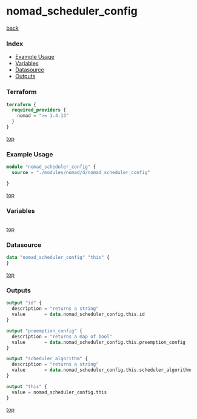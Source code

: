 # nomad_scheduler_config

[back](../nomad.md)

### Index

- [Example Usage](#example-usage)
- [Variables](#variables)
- [Datasource](#datasource)
- [Outputs](#outputs)

### Terraform

```terraform
terraform {
  required_providers {
    nomad = ">= 1.4.13"
  }
}
```

[top](#index)

### Example Usage

```terraform
module "nomad_scheduler_config" {
  source = "./modules/nomad/d/nomad_scheduler_config"

}
```

[top](#index)

### Variables

```terraform
```

[top](#index)

### Datasource

```terraform
data "nomad_scheduler_config" "this" {
}
```

[top](#index)

### Outputs

```terraform
output "id" {
  description = "returns a string"
  value       = data.nomad_scheduler_config.this.id
}

output "preemption_config" {
  description = "returns a map of bool"
  value       = data.nomad_scheduler_config.this.preemption_config
}

output "scheduler_algorithm" {
  description = "returns a string"
  value       = data.nomad_scheduler_config.this.scheduler_algorithm
}

output "this" {
  value = nomad_scheduler_config.this
}
```

[top](#index)